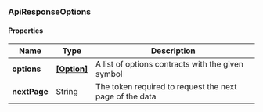 
[//]: # (CLASS:ApiResponseOptions)

[//]: # (KIND:object)

### ApiResponseOptions

#### Properties

[//]: # (START_DEFINITION)

Name | Type | Description
------------ | ------------- | -------------
**options** | [**[Option]**](Option.md) | A list of options contracts with the given symbol &nbsp;
**nextPage** | String | The token required to request the next page of the data &nbsp;

[//]: # (END_DEFINITION)


[//]: # (CONTAINED_CLASS:Option)





